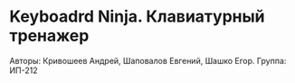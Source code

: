 # Keyboadrd Ninja. Клавиатурный тренажер
Авторы: Кривошеев Андрей, Шаповалов Евгений, Шашко Егор. Группа: ИП-212